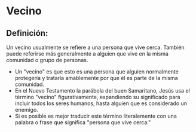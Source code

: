 # Vecino

## Definición: 

Un vecino usualmente se refiere a una persona que vive cerca. También puede referirse más generalmente a alguien que vive en la misma comunidad o grupo de personas.

* Un "vecino" es que esto es una persona que alguien normalmente protegería y trataría amablemente por que él es parte de la misma comunidad.
* En el Nuevo Testamento la parábola del buen Samaritano, Jesús usa el término "vecino" figurativamente, expandiendo su significado para incluir todos los seres humanos, hasta alguien que es considerado un enemigo.
* Si es posible es mejor traducir este término literalemente con una palabra o frase que significa "persona que vive cerca."

